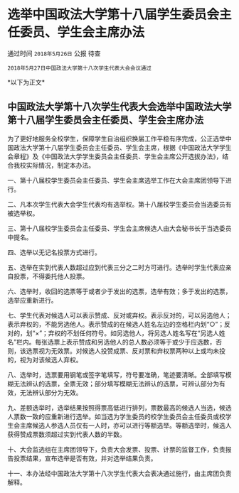 # 选举中国政法大学第十八届学生委员会主任委员、学生会主席办法

通过时间 `2018年5月26日` 公报 待查

```text
2018年5月27日中国政法大学第十八次学生代表大会会议通过
```

\*以下为正文\*

## 中国政法大学第十八次学生代表大会选举中国政法大学第十八届学生委员会主任委员、学生会主席办法

为了更好地服务全校学生，保障学生自治组织换届工作平稳有序完成，公正选举中国政法大学第十八届学生委员会主任委员、学生会主席，根据《中国政法大学学生会章程》及《中国政法大学学生委员会主任委员、学生会主席公开选拔办法》，结合我校实际情况，制定本办法。

一、第十八届校学生委员会主任委员、学生会主席选举工作在大会主席团领导下进行。

二、凡本次学生代表大会学生代表均有选举权。第十八届校学生委员会当选委员有被选举权。

三、第十八届校学生委员会主任委员、学生会主席候选人由大会秘书长于当选委员中提名。

四、选举以无记名投票方式进行。

五、选举在实到代表人数超过应到代表三分之二时方可进行。选举时学生代表应亲自投票，不得委托他人投票。

六、选举时，收回的选票等于或者少于发出的选票，选举有效；多于发出的选票，选举应重新进行。

七、学生代表对候选人可以表示赞成、反对或弃权。表示反对的，可以另选他人；表示弃权的，不能另选他人。表示赞成的在候选人姓名左边的空格栏内划“○”；反对的，划“×”；弃权的不划任何符号。如另选他人，将另选人姓名写在“另选人姓名”栏内。每张选票上表示赞成和另选他人的总人数必须等于或少于应选数，否则，该选票视为无效票。对候选人投赞成票、反对票和弃权票两种以上或均未投的，视为对该候选人弃权。

八、选举时，选票要用钢笔或签字笔填写，符号要准确，笔迹要清晰。全部填写模糊无法辨认的选票，全票无效；部分填写模糊无法辨认的选票，可辨认部分为有效，无法辨认部分为无效。

九、差额选举时，选举结果按照得票高低进行排列，票数最高的候选人当选，候选人票数一致的应重新进行选举。如当选为学生委员的校学生委员会主任委员或校学生会主席候选人参选人员仅有一人时，亦可以进行等额选举。等额选举时，候选人获得赞成票数须超过实到代表人数的半数。

十、大会监选组在主席团领导下，负责大会发票、投票、计票的监督工作，负责报告投票结果，宣布选举是否有效，并对选举结果负责。

十一、本办法经中国政法大学第十八次学生代表大会表决通过施行，由主席团负责解释。

